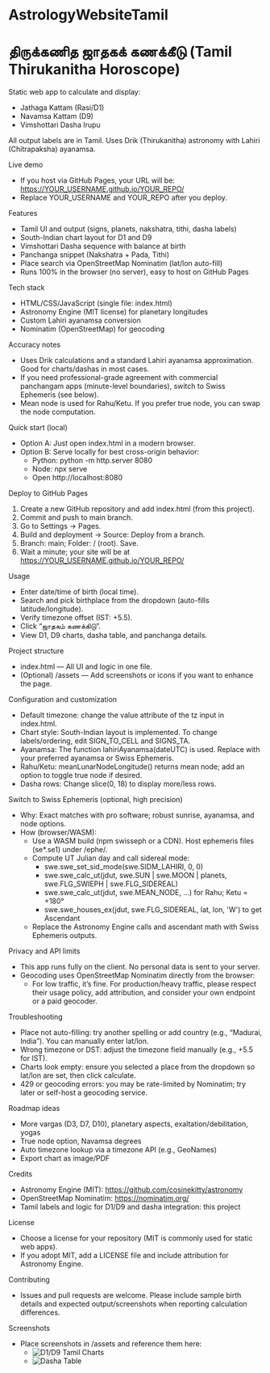 # AstrologyWebsiteTamil

# திருக்கணித ஜாதகக் கணக்கீடு (Tamil Thirukanitha Horoscope)
Static web app to calculate and display:
- Jathaga Kattam (Rasi/D1)
- Navamsa Kattam (D9)
- Vimshottari Dasha Irupu

All output labels are in Tamil. Uses Drik (Thirukanitha) astronomy with Lahiri (Chitrapaksha) ayanamsa.

Live demo
- If you host via GitHub Pages, your URL will be: https://YOUR_USERNAME.github.io/YOUR_REPO/
- Replace YOUR_USERNAME and YOUR_REPO after you deploy.

Features
- Tamil UI and output (signs, planets, nakshatra, tithi, dasha labels)
- South-Indian chart layout for D1 and D9
- Vimshottari Dasha sequence with balance at birth
- Panchanga snippet (Nakshatra + Pada, Tithi)
- Place search via OpenStreetMap Nominatim (lat/lon auto-fill)
- Runs 100% in the browser (no server), easy to host on GitHub Pages

Tech stack
- HTML/CSS/JavaScript (single file: index.html)
- Astronomy Engine (MIT license) for planetary longitudes
- Custom Lahiri ayanamsa conversion
- Nominatim (OpenStreetMap) for geocoding

Accuracy notes
- Uses Drik calculations and a standard Lahiri ayanamsa approximation. Good for charts/dashas in most cases.
- If you need professional-grade agreement with commercial panchangam apps (minute-level boundaries), switch to Swiss Ephemeris (see below).
- Mean node is used for Rahu/Ketu. If you prefer true node, you can swap the node computation.

Quick start (local)
- Option A: Just open index.html in a modern browser.
- Option B: Serve locally for best cross-origin behavior:
  - Python: python -m http.server 8080
  - Node: npx serve
  - Open http://localhost:8080

Deploy to GitHub Pages
1) Create a new GitHub repository and add index.html (from this project).
2) Commit and push to main branch.
3) Go to Settings → Pages.
4) Build and deployment → Source: Deploy from a branch.
5) Branch: main; Folder: / (root). Save.
6) Wait a minute; your site will be at https://YOUR_USERNAME.github.io/YOUR_REPO/

Usage
- Enter date/time of birth (local time).
- Search and pick birthplace from the dropdown (auto-fills latitude/longitude).
- Verify timezone offset (IST: +5.5).
- Click “ஜாதகம் கணக்கிடு”.
- View D1, D9 charts, dasha table, and panchanga details.

Project structure
- index.html — All UI and logic in one file.
- (Optional) /assets — Add screenshots or icons if you want to enhance the page.

Configuration and customization
- Default timezone: change the value attribute of the tz input in index.html.
- Chart style: South-Indian layout is implemented. To change labels/ordering, edit SIGN_TO_CELL and SIGNS_TA.
- Ayanamsa: The function lahiriAyanamsa(dateUTC) is used. Replace with your preferred ayanamsa or Swiss Ephemeris.
- Rahu/Ketu: meanLunarNodeLongitude() returns mean node; add an option to toggle true node if desired.
- Dasha rows: Change slice(0, 18) to display more/less rows.

Switch to Swiss Ephemeris (optional, high precision)
- Why: Exact matches with pro software; robust sunrise, ayanamsa, and node options.
- How (browser/WASM):
  - Use a WASM build (npm swisseph or a CDN). Host ephemeris files (se*.se1) under /ephe/.
  - Compute UT Julian day and call sidereal mode:
    - swe.swe_set_sid_mode(swe.SIDM_LAHIRI, 0, 0)
    - swe.swe_calc_ut(jdut, swe.SUN | swe.MOON | planets, swe.FLG_SWIEPH | swe.FLG_SIDEREAL)
    - swe.swe_calc_ut(jdut, swe.MEAN_NODE, ...) for Rahu; Ketu = +180°
    - swe.swe_houses_ex(jdut, swe.FLG_SIDEREAL, lat, lon, 'W') to get Ascendant
  - Replace the Astronomy Engine calls and ascendant math with Swiss Ephemeris outputs.

Privacy and API limits
- This app runs fully on the client. No personal data is sent to your server.
- Geocoding uses OpenStreetMap Nominatim directly from the browser:
  - For low traffic, it’s fine. For production/heavy traffic, please respect their usage policy, add attribution, and consider your own endpoint or a paid geocoder.

Troubleshooting
- Place not auto-filling: try another spelling or add country (e.g., “Madurai, India”). You can manually enter lat/lon.
- Wrong timezone or DST: adjust the timezone field manually (e.g., +5.5 for IST).
- Charts look empty: ensure you selected a place from the dropdown so lat/lon are set, then click calculate.
- 429 or geocoding errors: you may be rate-limited by Nominatim; try later or self-host a geocoding service.

Roadmap ideas
- More vargas (D3, D7, D10), planetary aspects, exaltation/debilitation, yogas
- True node option, Navamsa degrees
- Auto timezone lookup via a timezone API (e.g., GeoNames)
- Export chart as image/PDF

Credits
- Astronomy Engine (MIT): https://github.com/cosinekitty/astronomy
- OpenStreetMap Nominatim: https://nominatim.org/
- Tamil labels and logic for D1/D9 and dasha integration: this project

License
- Choose a license for your repository (MIT is commonly used for static web apps).
- If you adopt MIT, add a LICENSE file and include attribution for Astronomy Engine.

Contributing
- Issues and pull requests are welcome. Please include sample birth details and expected output/screenshots when reporting calculation differences.

Screenshots
- Place screenshots in /assets and reference them here:
  - ![D1/D9 Tamil Charts](assets/screenshot-d1-d9.png)
  - ![Dasha Table](assets/screenshot-dasha.png)
